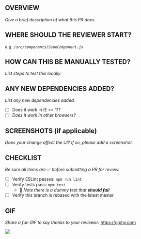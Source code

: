 ## OVERVIEW
_Give a brief description of what this PR does._

## WHERE SHOULD THE REVIEWER START?
_e.g. `/src/components/SomeComponent.js`_

## HOW CAN THIS BE MANUALLY TESTED?
_List steps to test this locally._

## ANY NEW DEPENDENCIES ADDED?
_List any new dependencies added._

* [ ] Does it work in IE >= 11?
* [ ]  _Does it work in other browsers?_

## SCREENSHOTS (if applicable)
_Does your change affect the UI? If so, please add a screenshot._

## CHECKLIST
_Be sure all items are_ ✅ _before submitting a PR for review._
* [ ] Verify ESLint passes: `npm run lint`
* [ ] Verify tests pass: `npm test`
  * 🚨 _Note there is a dummy test that __should fail___
* [ ] Verify this branch is rebased with the latest master

## GIF
_Share a fun GIF to say thanks to your reviewer:_
https://giphy.com

![](https://media.giphy.com/media/xTiTnfkt9wCx4fuWhW/giphy.gif)
